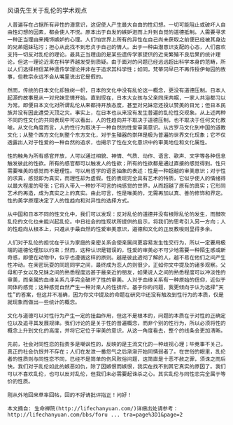 风语先生关于乱伦的学术观点


    人普遍存在占据所有异性的潜意识，这促使人产生最大自由的性幻想。一切可能阻止或破坏人自由性幻想的因素，都会使人不悦。原本出于自发的嫉妒进而上升到自觉的道德抵制。人需要寻求一种正当理由来掩饰嫉妒的心理。人们怕世界上所有的异性在自己尚未获取之前便已经被其身边的兄弟姐妹玷污；担心从此找不到忠贞于自己的情人。出于一种由潜意识支配的心态，人们喜欢支持一切反对乱伦的理论。最具正当理由的是某些遗传学家提供的近亲繁殖不良后果的统计理论，但这一理论近来在科学界越发受到质疑。由于面对的问题已经远远超出科学本身的范畴，所以人们选择相信某种遗传学理论并非在于追求其科学性；如同，梵蒂冈早已不再传授伊甸园的故事，但教宗永远不会从嘴里说出它是假的。

    然而，传统的日本文化却独树一帜，日本的文化中没有乱伦这一概念，更没有道德压制。日本人起源的故事是从一对兄妹恋情开始。直到现在，日本大女孩与父亲同床共眠，一家人共浴都习以为常。即便日本文化对所谓乱伦从来都持开放态度，甚至对兄妹恋还投以赞美的目光；但日本民族并没有因此遭受灭顶之灾。事实上，在日本也从来没有发生普遍的乱伦性交现象。从上述两种不同的性文化的共同表现中可以看出，人的性趋向并不取决于道德压制，也不取决于任何文化教唆。从文化角度而言，人的性行为取决于一种自然的性爱审美意识。从古罗马文化到中国的道教文化；从整个西方文化到整个东方文化，对于生殖器的崇拜是极为普遍的世界文化现象；它不仅透露出人对于性爱的一种自然的追求，也揭示了性在文化意识中的审美地位和文化属性。

    性的触角为所有感官开放，人可以通过相貌、神情、气质、动作、语言、歌声、文字等各种信息触发彼此的性欲。所有的感官都可以触发人的性欲；所有的性欲都是通过直接的感觉得到。性只需要唯美的感觉而不是理性。可以用哲学的语言抽象的表述：性是一种超越的审美意识；对于性的求真，感觉即为真实，而理性却为虚假。性的表现完全具有艺术的特质，它似乎使人的情绪得以最大程度的夸张；它将人带入一种妙不可言的纯感觉的世界，从而超越了原有的真实；它形同艺术的再造，成为真实之上的真实。由此可言，性是唯美的，无需再加以真、善的修饰和界定。性的美学原理决定了人的性趋向和对异性的选择方式。

    从中国和日本不同的性文化中，我们可以发现：反对乱伦的道德并没有根除乱伦的发生，而鼓吹乱伦的文化也未能兴起乱伦。中日社会的性现状所提供的启示，将我们的思考引入另一方向；人的性趋向从根本上，只遵从于最自然的性爱审美意识，道德和文化的正反教唆则显得多余。

    人们对于乱伦的担忧在于认为家庭的亲密关系会使亲属间更容易发生性交行为，所以一定要用极端的道德伦理加以约束；然而，这种认识是错误的，性爱的审美必不可少地需要一种陌生感或新奇感，即便在动物中，似乎也遵循这样的原则。越是彼此透彻了解的人，越不易在他们之间产生性冲动。在亲密玩耍的同班同学之间，最终成为恋人的则很少，正如你文中提及的诸多观察。父母和子女以及兄妹之间的熟悉程度远甚于最亲近的朋友，如果说人之间的熟悉程度可以冲淡性的审美，而亲属的血缘关系几乎完全破坏了性的审美。人对于血缘关系有一种原始的信仰，近似于同体的感觉；这种感觉自然产生一种对亲人的性排斥。基于你的问题，我更倾向于认为选择“天性”的答案，但这并不准确，因为你文中提及的命题在研究中还没有触及到性行为的本质，仅是就现象而做出一些统计的概念。

    文化与道德可以对性行为产生一定的扭曲作用，但这不是根本的，问题的本质在于对性的正确定位以及追寻其发展规律。我们讨论的是关于性的普遍概念，而非个别的性行为，所以必须将性的概念上升到文化的高度，并将它定位于审美的意识，从这一角度看去，整个的线条会更加清晰。

    先前，社会对同性恋的指责多是嘲讽性的，反映的是主流文化的一种歧视心理；毕竟事不关己，真正的社会仇恨并不存在；人们在发泄一番怨气之后渐渐开始同情弱者了。在世俗的眼里，乱伦者的性质则与同性恋不同，已经不是简单的伤风败俗问题，这简直是十恶不赦之罪，须诛之而后快。我们对于乱伦如此的嫉恶如仇，除了因嫉恨而嫉恨，我实在找不到其它真实的原因了。我们可以不喜欢乱伦，也可以反对乱伦，但我们未必需要起诛杀之心。其实乱伦与同性恋完全属于等价的性质。

    刚从外地回来草率回帖，回的不好请批评指正！问好！

    本文摘自: 生命禅院(http://lifechanyuan.com/)详细出处请参考：http://lifechanyuan.com/bbs/foru ... tra=page%3D1&page=2



